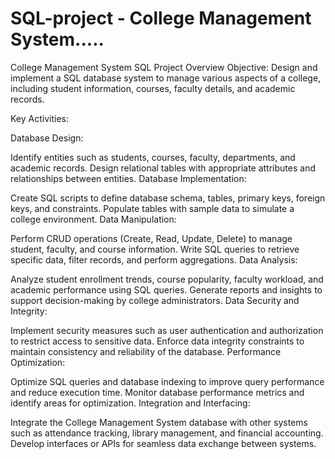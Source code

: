 # SQL-project - College Management System.....
College Management System SQL Project Overview
Objective:
Design and implement a SQL database system to manage various aspects of a college, including student information, courses, faculty details, and academic records.

Key Activities:

Database Design:

Identify entities such as students, courses, faculty, departments, and academic records.
Design relational tables with appropriate attributes and relationships between entities.
Database Implementation:

Create SQL scripts to define database schema, tables, primary keys, foreign keys, and constraints.
Populate tables with sample data to simulate a college environment.
Data Manipulation:

Perform CRUD operations (Create, Read, Update, Delete) to manage student, faculty, and course information.
Write SQL queries to retrieve specific data, filter records, and perform aggregations.
Data Analysis:

Analyze student enrollment trends, course popularity, faculty workload, and academic performance using SQL queries.
Generate reports and insights to support decision-making by college administrators.
Data Security and Integrity:

Implement security measures such as user authentication and authorization to restrict access to sensitive data.
Enforce data integrity constraints to maintain consistency and reliability of the database.
Performance Optimization:

Optimize SQL queries and database indexing to improve query performance and reduce execution time.
Monitor database performance metrics and identify areas for optimization.
Integration and Interfacing:

Integrate the College Management System database with other systems such as attendance tracking, library management, and financial accounting.
Develop interfaces or APIs for seamless data exchange between systems.
